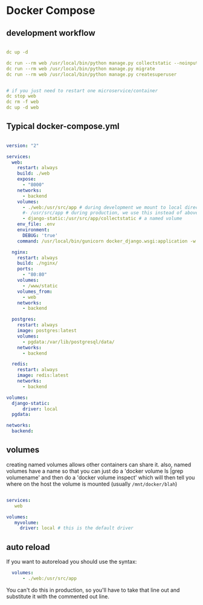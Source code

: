 
# Docker Compose

## development workflow

```yaml

dc up -d

dc run --rm web /usr/local/bin/python manage.py collectstatic --noinput
dc run --rm web /usr/local/bin/python manage.py migrate
dc run --rm web /usr/local/bin/python manage.py createsuperuser


# if you just need to restart one microservice/container
dc stop web
dc rm -f web
dc up -d web

```

## Typical docker-compose.yml
```yaml

version: "2"

services:
  web:
    restart: always
    build: ./web
    expose:
      - "8000"
    networks:
      - backend
    volumes:
      - ./web:/usr/src/app # during development we mount to local directory to allow livereload when code is changed
      #- /usr/src/app # during production, we use this instead of above line
      - django-static:/usr/src/app/collectstatic # a named volume 
    env_file: .env
    environment:
      DEBUG: 'true'
    command: /usr/local/bin/gunicorn docker_django.wsgi:application -w 2 -b :8000

  nginx:
    restart: always
    build: ./nginx/
    ports:
      - "80:80"
    volumes:
      - /www/static
    volumes_from:
      - web
    networks:
      - backend

  postgres:
    restart: always
    image: postgres:latest
    volumes:
      - pgdata:/var/lib/postgresql/data/
    networks:
      - backend

  redis:
    restart: always
    image: redis:latest
    networks:
      - backend

volumes:
  django-static:
      driver: local
  pgdata:

networks:
  backend:
```

## volumes

creating named volumes allows other containers can share it. also, named volumes have a name so that you can just do a 'docker volume ls |grep volumename' and then do a 'docker volume inspect' which will then tell you where on the host the volume is mounted (usually `/mnt/docker/blah`) 

```yaml

services:
   web

volumes:
   myvolume:
     driver: local # this is the default driver
```

## auto reload

If you want to autoreload you should use the syntax:

```yaml
  volumes:
      - ./web:/usr/src/app 
```

You can't do this in production, so you'll have to take that line out and substitute it with the commented
out line.


